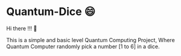 # Quantum-Dice :smile:

Hi there !!! :wave:

This is a simple and basic level Quantum Computing Project, Where Quantum Computer randomly pick a number [1 to 6] in a dice.
